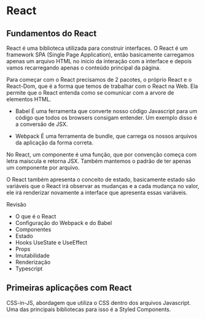 # React

## Fundamentos do React

React é uma biblioteca utilizada para construir interfaces. O React é um framework SPA (Single Page Application), então basicamente carregamos apenas um arquivo HTML no inicio da interação com a interface e depois vamos recarregando apenas o conteúdo principal da página. 

Para começar com o React precisamos de 2 pacotes, o próprio React e o React-Dom, que é a forma que temos de trabalhar com o React na Web. Ela permite que o React entenda como se comunicar com a arvore de elementos HTML.

- Babel
É uma ferramenta que converte nosso código Javascript para um código que todos os browsers consigam entender. Um exemplo disso é a conversão de JSX. 

- Webpack 
É uma ferramenta de bundle, que carrega os nossos arquivos da aplicação da forma correta.

No React, um componente é uma função, que por convenção começa com letra maiscula e retorna JSX. Também mantemos o padrão de ter apenas um componente por arquivo. 

O React também apresenta o conceito de estado, basicamente estado são variáveis que o React irá observar as mudanças e a cada mudança no valor, ele irá renderizar novamente a interface que apresenta essas variáveis.

Revisão
- O que é o React
- Configuração do Webpack	e do Babel
- Componentes
- Estado
- Hooks UseState e UseEffect
- Props
- Imutabilidade
- Renderização
- Typescript

## Primeiras aplicações com React

CSS-in-JS, abordagem que utiliza o CSS dentro dos arquivos Javascript. Uma das principais bibliotecas para isso é a Styled Components.




